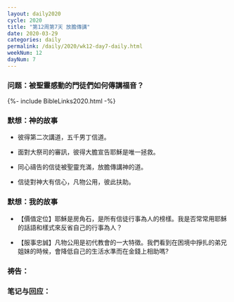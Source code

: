 ```yaml
---
layout: daily2020
cycle: 2020
title: "第12周第7天 放膽傳講"
date: 2020-03-29
categories: daily
permalink: /daily/2020/wk12-day7-daily.html
weekNum: 12
dayNum: 7
---
```


### 问题：被聖靈感動的門徒們如何傳講福音？

{%- include BibleLinks2020.html -%}

### 默想：神的故事 
+ 彼得第二次講道，五千男丁信道。

+ 面對大祭司的審訊，彼得大膽宣告耶穌是唯一拯救。

+ 同心禱告的信徒被聖靈充滿，放膽傳講神的道。

+ 信徒對神大有信心，凡物公用，彼此扶助。

### 默想：我的故事
+ 【價值定位】耶穌是房角石，是所有信徒行事為人的榜樣。我是否常常用耶穌的話語和樣式來反省自己的行事為人？

+ 【服事忠誠】凡物公用是初代教會的一大特徵。我們看到在困境中掙扎的弟兄姐妹的時候，會降低自己的生活水準而在金錢上相助嗎?

### 祷告：

### 笔记与回应：
